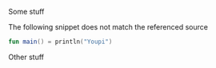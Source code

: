 Some stuff

The following snippet does not match the referenced source
```kotlin source=Source.kt lines=3-3 
fun main() = println("Youpi")
```

Other stuff